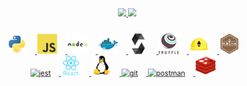 <div align="center">
  <a href="https://github.com/menezesphill">
  <img height="150em" src="https://github-readme-stats.vercel.app/api?username=menezesphill&show_icons=true&theme=dracula"/>
  <img height="150em" src="https://github-readme-stats.vercel.app/api/top-langs/?username=menezesphill&layout=compact&langs_count=7&theme=dracula"/>
</div>

</br>
<p align="center">
  <a href="https://www.python.org/" target="_blank" rel="noreferrer">
    <img src="https://raw.githubusercontent.com/devicons/devicon/master/icons/python/python-original.svg" alt="python" width="40" height="40" style="margin-right: 1rem;"/>
  </a>
  <a href="https://developer.mozilla.org/en-US/docs/Web/JavaScript" target="_blank" rel="noreferrer">
    <img src="https://raw.githubusercontent.com/devicons/devicon/master/icons/javascript/javascript-original.svg" alt="javascript" width="40" height="40" style="margin-right: 1rem;"/>
  </a>
  <a href="https://nodejs.org/en/" target="_blank" rel="noreferrer">
    <img src="https://raw.githubusercontent.com/devicons/devicon/master/icons/nodejs/nodejs-original-wordmark.svg" alt="NodeJS" width="40" height="40" style="margin-right: 1rem;"/>
  </a>
  <a href="https://www.docker.com/" target="_blank" rel="noreferrer">
    <img src="https://raw.githubusercontent.com/devicons/devicon/master/icons/docker/docker-original.svg" alt="Docker" width="40" height="40" style="margin-right: 1rem;"/>
  </a>
  <a href="https://docs.soliditylang.org/en/v0.8.14/" target="_blank" rel="noreferrer">
    <img src="https://raw.githubusercontent.com/devicons/devicon/master/icons/solidity/solidity-original.svg" alt="Solidity" width="40" height="40" style="margin-right: 1rem;"/>
  </a>
  <a href="https://trufflesuite.com/" target="_blank" rel="noreferrer">
    <img src="https://raw.githubusercontent.com/trufflesuite/ganache/develop/docs/assets/img/truffle-logo-dark.svg" alt="Truffle" width="40" height="40" style="margin-right: 1rem;"/>
  </a>
  <a href="https://hardhat.org/" target="_blank" rel="noreferrer">
    <img src="https://raw.githubusercontent.com/menezesphill/application_utils/main/hardhaticon.png" alt="Hardhat" width="40" height="40" style="margin-right: 1rem;"/>
  </a>
  <a href="https://mochajs.org/" target="_blank" rel="noreferrer">
    <img src="https://raw.githubusercontent.com/devicons/devicon/master/icons/mocha/mocha-plain.svg" alt="Mocha" width="40" height="40" style="margin-right: 1rem;"/>
  </a>
  <a href="https://jestjs.io" target="_blank" rel="noreferrer">
    <img src="https://www.vectorlogo.zone/logos/jestjsio/jestjsio-icon.svg" alt="jest" width="40" height="40" style="margin-right: 1rem;"/>
  </a>
  <a href="https://reactjs.org/" target="_blank" rel="noreferrer">
    <img src="https://raw.githubusercontent.com/devicons/devicon/master/icons/react/react-original-wordmark.svg" alt="react" width="40" height="40" style="margin-right: 1rem;"/>
  </a>
  <a href="https://www.linux.org/" target="_blank" rel="noreferrer">
    <img src="https://raw.githubusercontent.com/devicons/devicon/master/icons/linux/linux-original.svg" alt="linux" width="40" height="40" style="margin-right: 1rem;"/>
  </a>
  <a href="https://git-scm.com/" target="_blank" rel="noreferrer">
    <img src="https://www.vectorlogo.zone/logos/git-scm/git-scm-icon.svg" alt="git" width="40" height="40" style="margin-right: 1rem;" />
  </a>
  <a href="https://postman.com" target="_blank" rel="noreferrer">
    <img src="https://www.vectorlogo.zone/logos/getpostman/getpostman-icon.svg" alt="postman" width="40" height="40" style="margin-right: 1rem;"/>
  </a>
  <a href="https://redis.io/" target="_blank" rel="noreferrer">
    <img src="https://raw.githubusercontent.com/devicons/devicon/master/icons/redis/redis-original.svg" alt="redis" width="40" height="40" style="margin-right: 1rem;"/>
  </a>
</p>

